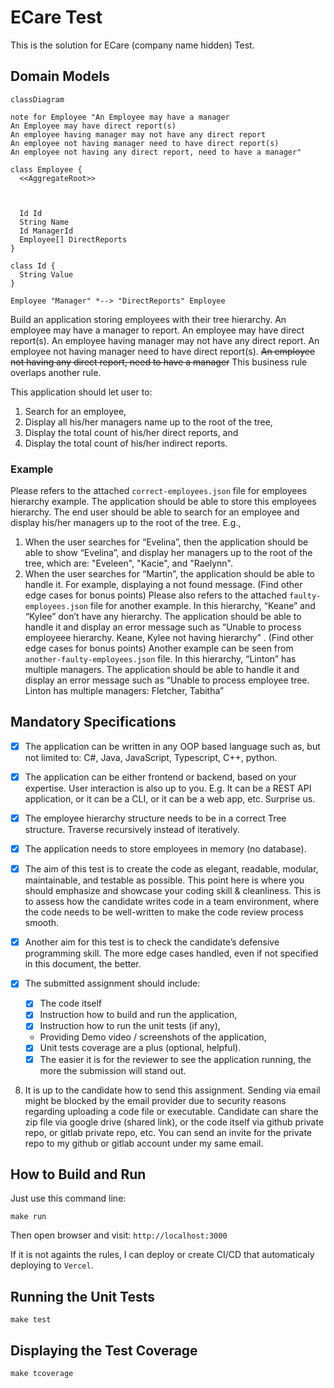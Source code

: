 # ECare Test

This is the solution for ECare (company name hidden) Test.

## Domain Models

```mermaid
classDiagram

note for Employee "An Employee may have a manager
An Employee may have direct report(s)
An employee having manager may not have any direct report
An employee not having manager need to have direct report(s)
An employee not having any direct report, need to have a manager"

class Employee {
  <<AggregateRoot>>



  Id Id
  String Name
  Id ManagerId
  Employee[] DirectReports
}

class Id {
  String Value
}

Employee "Manager" *--> "DirectReports" Employee

```

Build an application storing employees with their tree hierarchy. An employee may have a manager
to report. An employee may have direct report(s). An employee having manager may not have any
direct report. An employee not having manager need to have direct report(s). ~~An employee not
having any direct report, need to have a manager~~ This business rule overlaps another rule.

This application should let user to:

1. Search for an employee,
2. Display all his/her managers name up to the root of the tree,
3. Display the total count of his/her direct reports, and
4. Display the total count of his/her indirect reports.

### Example

Please refers to the attached `correct-employees.json` file for employees hierarchy example. The
application should be able to store this employees hierarchy. The end user should be able to search
for an employee and display his/her managers up to the root of the tree. E.g.,

1. When the user searches for “Evelina”, then the application should be able to show “Evelina”,
   and display her managers up to the root of the tree, which are: "Eveleen", "Kacie", and
   "Raelynn".
2. When the user searches for “Martin”, the application should be able to handle it. For
   example, displaying a not found message. (Find other edge cases for bonus points)
   Please also refers to the attached `faulty-employees.json` file for another example. In this hierarchy,
   “Keane” and “Kylee” don’t have any hierarchy. The application should be able to handle it and display
   an error message such as “Unable to process employeee hierarchy. Keane, Kylee not having
   hierarchy”
   . (Find other edge cases for bonus points)
   Another example can be seen from `another-faulty-employees.json` file. In this hierarchy, “Linton”
   has multiple managers. The application should be able to handle it and display an error message
   such as “Unable to process employee tree. Linton has multiple managers: Fletcher, Tabitha”

## Mandatory Specifications

- [x] The application can be written in any OOP based language such as, but not limited to: C#, Java,
      JavaScript, Typescript, C++, python.
- [x] The application can be either frontend or backend, based on your expertise. User interaction
      is also up to you. E.g. It can be a REST API application, or it can be a CLI, or it can be a web app,
      etc. Surprise us.

- [x] The employee hierarchy structure needs to be in a correct Tree structure. Traverse recursively
      instead of iteratively.

- [x] The application needs to store employees in memory (no database).

- [x] The aim of this test is to create the code as elegant, readable, modular, maintainable, and
      testable as possible. This point here is where you should emphasize and showcase your coding
      skill & cleanliness. This is to assess how the candidate writes code in a team environment,
      where the code needs to be well-written to make the code review process smooth.
- [x] Another aim for this test is to check the candidate’s defensive programming skill. The more
      edge cases handled, even if not specified in this document, the better.
- [x] The submitted assignment should include:

  - [x] The code itself
  - [x] Instruction how to build and run the application,
  - [x] Instruction how to run the unit tests (if any),
  - Providing Demo video / screenshots of the application,
  - [x] Unit tests coverage are a plus (optional, helpful).
  - [x] The easier it is for the reviewer to see the application running, the more the submission will stand out.

8. It is up to the candidate how to send this assignment. Sending via email might be blocked by
   the email provider due to security reasons regarding uploading a code file or executable.
   Candidate can share the zip file via google drive (shared link), or the code itself via github
   private repo, or gitlab private repo, etc. You can send an invite for the private repo to my
   github or gitlab account under my same email.

## How to Build and Run

Just use this command line:

```
make run
```

Then open browser and visit: `http://localhost:3000`

If it is not againts the rules, I can deploy or create CI/CD that automaticaly deploying to `Vercel`.

## Running the Unit Tests

```
make test
```

## Displaying the Test Coverage

```
make tcoverage
```
